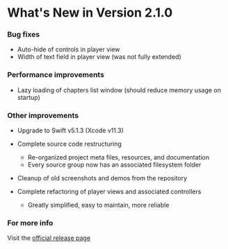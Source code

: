 #  What's New in Version 2.1.0


### Bug fixes

* Auto-hide of controls in player view
* Width of text field in player view (was not fully extended)

### Performance improvements

* Lazy loading of chapters list window (should reduce memory usage on startup)

### Other improvements

* Upgrade to Swift v5.1.3 (Xcode v11.3)
* Complete source code restructuring
   * Re-organized project meta files, resources, and documentation
   * Every source group now has an associated filesystem folder
   
* Cleanup of old screenshots and demos from the repository

* Complete refactoring of player views and associated controllers
   * Greatly simplified, easy to maintain, more reliable

### **For more info**
Visit the [official release page](https://github.com/maculateConception/aural-player/releases/tag/2.1.0)
